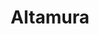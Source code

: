---
title: Altamura
date: 
draft: false

# descripcion
description : Aros colgantes de plata con cristal

materials: Plata 925

color: Plateado y cristal verde

dimensions: 2,2cm largo

code: 01-11-0402

type: "Aros"

categories: []

price: $2.720,00

# Images
# first image will be shown in the product page
images:
  # - image: "images/path_to_image"
  # La ubicacion de las imagenes es imagenes/Aros/Aros.Argollas/01-11-0402-altamura
  - image: "./images/aros/argollas/01-11-0402-colgantes-con-cristal-verde_a.JPG"
  - image: "./images/aros/argollas/01-11-0402-colgantes-con-cristal-verde_b.JPG"
---